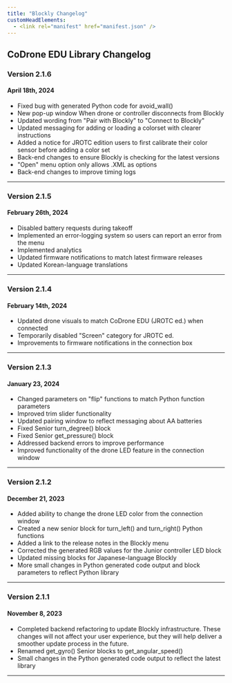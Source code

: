 ```yaml
---
title: "Blockly Changelog"
customHeadElements:
  - <link rel="manifest" href="manifest.json" />
---
```



## CoDrone EDU Library Changelog

### Version 2.1.6
#### April 18th, 2024

- Fixed bug with generated Python code for avoid_wall()
- New pop-up window When drone or controller disconnects from Blockly
- Updated wording from "Pair with Blockly" to "Connect to Blockly"
- Updated messaging for adding or loading a colorset with clearer instructions
- Added a notice for JROTC edition users to first calibrate their color sensor before adding a color set
- Back-end changes to ensure Blockly is checking for the latest versions
- "Open" menu option only allows .XML as options
- Back-end changes to improve timing logs

<hr/>

### Version 2.1.5
#### February 26th, 2024
- Disabled battery requests during takeoff
- Implemented an error-logging system so users can report an error from the menu
- Implemented analytics
- Updated firmware notifications to match latest firmware releases
- Updated Korean-language translations

<hr/>

### Version 2.1.4
#### February 14th, 2024
- Updated drone visuals to match CoDrone EDU (JROTC ed.) when connected     
- Temporarily disabled "Screen" category for JROTC ed.    
- Improvements to firmware notifications in the connection box

<hr/>

### Version 2.1.3
#### January 23, 2024
- Changed parameters on "flip" functions to match Python function parameters        
- Improved trim slider functionality        
- Updated pairing window to reflect messaging about AA batteries        
- Fixed Senior turn_degree() block      
- Fixed Senior get_pressure() block         
- Addressed backend errors to improve performance           
- Improved functionality of the drone LED feature in the connection window

<hr/>

### Version 2.1.2
#### December 21, 2023
- Added ability to change the drone LED color from the connection window        
- Created a new senior block for turn_left() and turn_right() Python functions      
- Added a link to the release notes in the Blockly menu     
- Corrected the generated RGB values for the Junior controller LED block        
- Updated missing blocks for Japanese-language Blockly      
- More small changes in Python generated code output and block parameters to reflect Python library

<hr/>

### Version 2.1.1
#### November 8, 2023
- Completed backend refactoring to update Blockly infrastructure. These changes will not affect your user experience, but they will help deliver a smoother update process in the future.       
- Renamed get_gyro() Senior blocks to get_angular_speed()       
- Small changes in the Python generated code output to reflect the latest library

<hr/>

